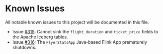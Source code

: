 # Known Issues
All notable known issues to this project will be documented in this file.

- Issue [#315](https://github.com/j3-signalroom/apache_flink-kickstarter/issues/315):  Cannot sink the `flight_duration` and `ticket_price` fields to the Apache Iceberg tables.
- Issue [#316](https://github.com/j3-signalroom/apache_flink-kickstarter/issues/316):  The `FlyerStatsApp` Java-based Flink App prematurely shutdowns.